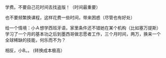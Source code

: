 学费。不要自己花时间去找盗版！（时间最重要）

也不要频繁换课程，这样花费一些时间，带来困惑（尽管也有好处）

给一个情境：小Ａ想学西班牙语，家里条件还不错她在某个机构（比如塞万提斯）学习了一个月的基本功之后到墨西哥做志愿者工作，三个月时间，两万，换来一个全球稀缺的技能，何乐而不为？

相反，小B。。 \(转换成本极高）

